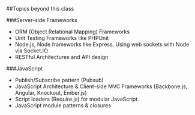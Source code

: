 ##Topics beyond this class

###Server-side Frameworks
* ORM (Object Relational Mapping) Frameworks
* Unit Testing Frameworks like PHPUnit
* Node.js, Node frameworks like Express, Using web sockets with Node via Socket.IO 
* RESTful Architectures and API design

###JavaScript
* Publish/Subscribe pattern (Pubsub)
* JavaScript Architecture & Client-side MVC Frameworks (Backbone.js, Angular, Knockout, Ember.js)
* Script loaders (Require.js) for modular JavaScript
* JavaScript module patterns & closures